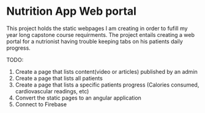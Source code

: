 # Nutrition App Web portal

This project holds the static webpages I am creating in order to fufill my year long capstone course requirments. 
The project entails creating a web portal for a nutrionist having trouble keeping tabs on his patients daily progress.


TODO:
1. Create a page that lists content(video or articles) published by an admin
2. Create a page that lists all patients
3. Create a page that lists a specific patients progress (Calories consumed, cardiovascular readings, etc)
4. Convert the static pages to an angular application
5. Connect to Firebase 
